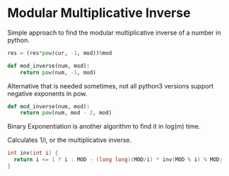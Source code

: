 # Modular Multiplicative Inverse

Simple approach to find the modular multiplicative inverse of a number in python.

```py
res = (res*pow(cur, -1, mod))%mod
```

```py
def mod_inverse(num, mod):
    return pow(num, -1, mod)
```

Alternative that is needed sometimes, not all python3 versions support negative exponents in pow.

```py
def mod_inverse(num, mod):
    return pow(num, mod - 2, mod)
```

Binary Exponentiation is another algorithm to find it in log(m) time. 

Calculates 1/i, or the multiplicative inverse. 

```cpp
int inv(int i) {
  return i <= 1 ? i : MOD - (long long)(MOD/i) * inv(MOD % i) % MOD;
}
```